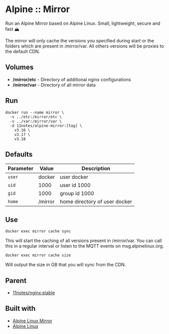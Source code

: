 # Alpine :: Mirror
Run an Alpine Mirror based on Alpine Linux. Small, lightweight, secure and fast 🏔️

The mirror will only cache the versions you specified during start or the folders which are present in /mirror/var. All others versions will be proxies to the default CDN.

## Volumes
* **/mirror/etc** - Directory of additional nginx configurations
* **/mirror/var** - Directory of all mirror data

## Run
```shell
docker run --name mirror \
  -v ../etc:/mirror/etc \
  -v ../var:/mirror/var \
  -d 11notes/alpine-mirror:[tag] \
    v3.16 \
    v3.17 \
    v3.18
```

## Defaults
| Parameter | Value | Description |
| --- | --- | --- |
| `user` | docker | user docker |
| `uid` | 1000 | user id 1000 |
| `gid` | 1000 | group id 1000 |
| `home` | /mirror | home directory of user docker |

## Use
```shell
docker exec mirror cache sync
```
This will start the caching of all versions present in /mirror/var. You can call this in a regular interval or listen to the MQTT events on msg.alpinelinux.org.

```shell
docker exec mirror cache size
```
Will output the size in GB that you will sync from the CDN.

## Parent
* [11notes/nginx:stable](https://github.com/11notes/docker-nginx)

## Built with
* [Alpine Linux Mirror](https://dl-cdn.alpinelinux.org/alpine)
* [Alpine Linux](https://alpinelinux.org)